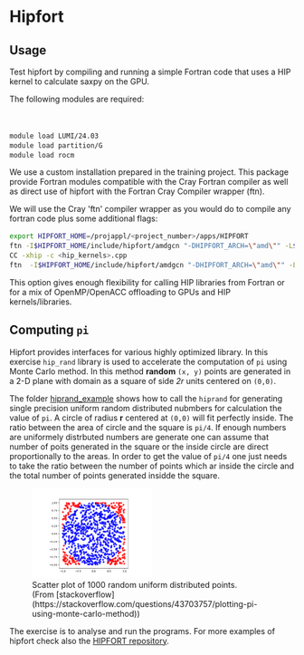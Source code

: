 # Hipfort

## Usage 

Test hipfort by compiling and running a simple Fortran code that uses a HIP kernel to calculate saxpy on the GPU.

The following modules are required:
```bash


module load LUMI/24.03
module load partition/G 
module load rocm
```
We use a custom installation  prepared in the training project. This package provide Fortran modules compatible with the Cray Fortran compiler as well as direct use of hipfort with the Fortran Cray Compiler wrapper (ftn). 

We will use the Cray 'ftn' compiler wrapper as you would do to compile any fortran code plus some additional flags:
```bash
export HIPFORT_HOME=/projappl/<project_number>/apps/HIPFORT
ftn -I$HIPFORT_HOME/include/hipfort/amdgcn "-DHIPFORT_ARCH=\"amd\"" -L$HIPFORT_HOME/lib -lhipfort-amdgcn $LIB_FLAGS -c <fortran_code>.f90 
CC -xhip -c <hip_kernels>.cpp
ftn  -I$HIPFORT_HOME/include/hipfort/amdgcn "-DHIPFORT_ARCH=\"amd\"" -L$HIPFORT_HOME/lib -lhipfort-amdgcn $LIB_FLAGS -o main <fortran_code>.o hip_kernels.o
```
This option gives enough flexibility for calling HIP libraries from Fortran or for a mix of OpenMP/OpenACC offloading to GPUs and HIP kernels/libraries.

## Computing `pi` 


Hipfort provides interfaces for various highly optimized library. In this exercise `hip_rand` library is used to accelerate the computation of `pi` using Monte Carlo method. In this method **random** `(x, y)` points are generated in a 2-D plane with domain as a square of side *2r* units centered on `(0,0)`. 

The folder  [hiprand_example](hiprand_example/) shows how to call the `hiprand` for generating single precision uniform random distributed nubmbers for calculation the value of `pi`. A circle of radius **r** centered at `(0,0)` will fit perfectly inside. The ratio between the area of circle and the square is `pi/4`. If enough numbers are uniformely distrbuted numbers are generate one can assume that number of poits generated in the square or the inside circle are direct proportionally to the areas. In order to get the value of `pi/4` one just needs to take the ratio between the number of points which ar inside the circle and the total number of points generated insidde the square.

<figure>
  <img src="img/pi_MC.png" width="50%" alt="Pi Monte Carlo">
  <figcaption>Scatter plot of 1000 random uniform distributed points.<br>(From [stackoverflow](https://stackoverflow.com/questions/43703757/plotting-pi-using-monte-carlo-method)) </figcaption>
</figure>



The exercise is to analyse and run the programs. For more examples of hipfort check also the [HIPFORT repository](https://github.com/ROCmSoftwarePlatform/hipfort/tree/develop/test).
